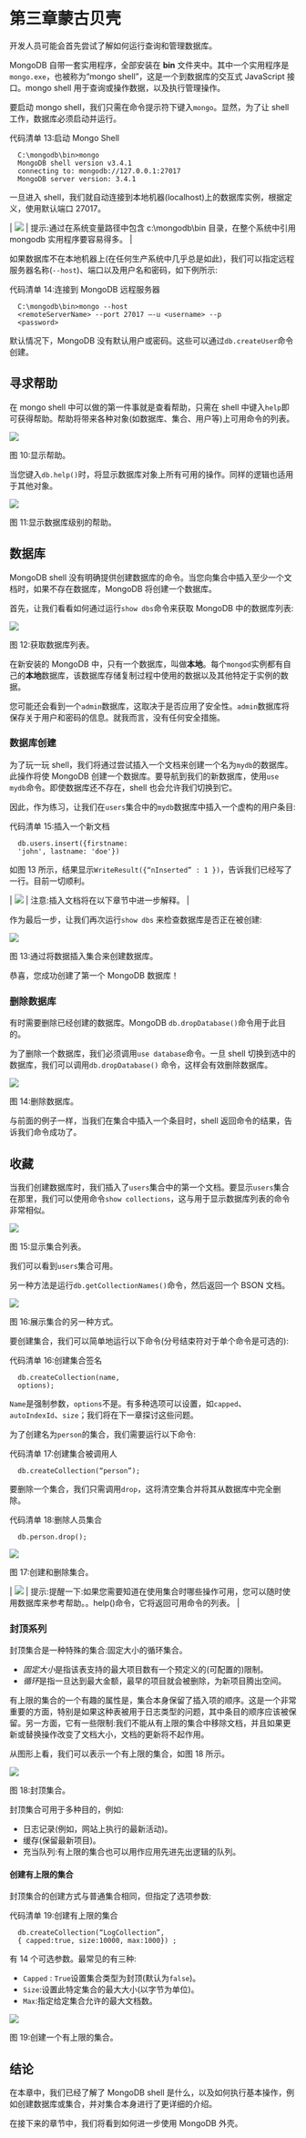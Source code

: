 # 第三章蒙古贝壳

开发人员可能会首先尝试了解如何运行查询和管理数据库。

MongoDB 自带一套实用程序，全部安装在 **bin** 文件夹中。其中一个实用程序是`mongo.exe`，也被称为“mongo shell”，这是一个到数据库的交互式 JavaScript 接口。mongo shell 用于查询或操作数据，以及执行管理操作。

要启动 mongo shell，我们只需在命令提示符下键入`mongo`。显然，为了让 shell 工作，数据库必须启动并运行。

代码清单 13:启动 Mongo Shell

```
  C:\mongodb\bin>mongo
  MongoDB shell version v3.4.1
  connecting to: mongodb://127.0.0.1:27017
  MongoDB server version: 3.4.1

```

一旦进入 shell，我们就自动连接到本地机器(localhost)上的数据库实例，根据定义，使用默认端口 27017。

| ![](../Images/tip.png) | 提示:通过在系统变量路径中包含 c:\mongodb\bin 目录，在整个系统中引用 mongodb 实用程序要容易得多。 |

如果数据库不在本地机器上(在任何生产系统中几乎总是如此)，我们可以指定远程服务器名称(`--host`)、端口以及用户名和密码，如下例所示:

代码清单 14:连接到 MongoDB 远程服务器

```
  C:\mongodb\bin>mongo --host
  <remoteServerName> --port 27017 –-u <username> --p
  <password>

```

默认情况下，MongoDB 没有默认用户或密码。这些可以通过`db.createUser`命令创建。

## 寻求帮助

在 mongo shell 中可以做的第一件事就是查看帮助，只需在 shell 中键入`help`即可获得帮助。帮助将带来各种对象(如数据库、集合、用户等)上可用命令的列表。

![](../Images/image014.jpg)

图 10:显示帮助。

当您键入`db.help()`时，将显示数据库对象上所有可用的操作。同样的逻辑也适用于其他对象。

![](../Images/image015.png)

图 11:显示数据库级别的帮助。

## 数据库

MongoDB shell 没有明确提供创建数据库的命令。当您向集合中插入至少一个文档时，如果不存在数据库，MongoDB 将创建一个数据库。

首先，让我们看看如何通过运行`show dbs`命令来获取 MongoDB 中的数据库列表:

![](../Images/image016.jpg)

图 12:获取数据库列表。

在新安装的 MongoDB 中，只有一个数据库，叫做**本地**。每个`mongod`实例都有自己的**本地**数据库，该数据库存储复制过程中使用的数据以及其他特定于实例的数据。

您可能还会看到一个`admin`数据库，这取决于是否应用了安全性。`admin`数据库将保存关于用户和密码的信息。就我而言，没有任何安全措施。

### 数据库创建

为了玩一玩 shell，我们将通过尝试插入一个文档来创建一个名为`mydb`的数据库。此操作将使 MongoDB 创建一个数据库。要导航到我们的新数据库，使用`use mydb`命令。即使数据库还不存在，shell 也会允许我们切换到它。

因此，作为练习，让我们在`users`集合中的`mydb`数据库中插入一个虚构的用户条目:

代码清单 15:插入一个新文档

```
  db.users.insert({firstname:
  'john', lastname: 'doe'})

```

如图 13 所示，结果显示`WriteResult({“nInserted” : 1 })`，告诉我们已经写了一行。目前一切顺利。

| ![](../Images/note.png) | 注意:插入文档将在以下章节中进一步解释。 |

作为最后一步，让我们再次运行`show dbs` 来检查数据库是否正在被创建:

![](../Images/image017.jpg)

图 13:通过将数据插入集合来创建数据库。

恭喜，您成功创建了第一个 MongoDB 数据库！

### 删除数据库

有时需要删除已经创建的数据库。MongoDB `db.dropDatabase()`命令用于此目的。

为了删除一个数据库，我们必须调用`use database`命令。一旦 shell 切换到选中的数据库，我们可以调用`db.dropDatabase()` 命令，这样会有效删除数据库。

![](../Images/image018.jpg)

图 14:删除数据库。

与前面的例子一样，当我们在集合中插入一个条目时，shell 返回命令的结果，告诉我们命令成功了。

## 收藏

当我们创建数据库时，我们插入了`users`集合中的第一个文档。要显示`users`集合在那里，我们可以使用命令`show collections`，这与用于显示数据库列表的命令非常相似。

![](../Images/image019.jpg)

图 15:显示集合列表。

我们可以看到`users`集合可用。

另一种方法是运行`db.getCollectionNames()`命令，然后返回一个 BSON 文档。

![](../Images/image020.jpg)

图 16:展示集合的另一种方式。

要创建集合，我们可以简单地运行以下命令(分号结束符对于单个命令是可选的):

代码清单 16:创建集合签名

```
  db.createCollection(name,
  options); 

```

`Name`是强制参数，`options`不是。有多种选项可以设置，如`capped`、`autoIndexId`、`size`；我们将在下一章探讨这些问题。

为了创建名为`person`的集合，我们需要运行以下命令:

代码清单 17:创建集合被调用人

```
  db.createCollection(“person”); 

```

要删除一个集合，我们只需调用`drop`，这将清空集合并将其从数据库中完全删除。

代码清单 18:删除人员集合

```
  db.person.drop(); 

```

![](../Images/image021.jpg)

图 17:创建和删除集合。

| ![](../Images/tip.png) | 提示:提醒一下:如果您需要知道在使用集合时哪些操作可用，您可以随时使用数据库来参考帮助。<collectionname>。help()命令，它将返回可用命令的列表。</collectionname> |

### 封顶系列

封顶集合是一种特殊的集合:固定大小的循环集合。

*   *固定大小*是指该表支持的最大项目数有一个预定义的(可配置的)限制。
*   *循环*是指一旦达到最大金额，最早的项目就会被删除，为新项目腾出空间。

有上限的集合的一个有趣的属性是，集合本身保留了插入项的顺序。这是一个非常重要的方面，特别是如果这种表被用于日志类型的问题，其中条目的顺序应该被保留。另一方面，它有一些限制:我们不能从有上限的集合中移除文档，并且如果更新或替换操作改变了文档大小，文档的更新将不起作用。

从图形上看，我们可以表示一个有上限的集合，如图 18 所示。

![](../Images/image022.png)

图 18:封顶集合。

封顶集合可用于多种目的，例如:

*   日志记录(例如，网站上执行的最新活动)。
*   缓存(保留最新项目)。
*   充当队列:有上限的集合也可以用作应用先进先出逻辑的队列。

#### 创建有上限的集合

封顶集合的创建方式与普通集合相同，但指定了选项参数:

代码清单 19:创建有上限的集合

```
  db.createCollection(“LogCollection”,
  { capped:true, size:10000, max:1000}) ; 

```

有 14 个可选参数。最常见的有三种:

*   `Capped` : `True`设置集合类型为封顶(默认为`false`)。
*   `Size`:设置此特定集合的最大大小(以字节为单位)。
*   `Max`:指定给定集合允许的最大文档数。

![](../Images/image023.jpg)

图 19:创建一个有上限的集合。

## 结论

在本章中，我们已经了解了 MongoDB shell 是什么，以及如何执行基本操作，例如创建数据库或集合，并对集合本身进行了更详细的介绍。

在接下来的章节中，我们将看到如何进一步使用 MongoDB 外壳。
